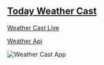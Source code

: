 <h2><a href="https://todayweathercast.netlify.app/" >Today Weather Cast</a></h2>

[Weather Cast Live](https://todayweathercast.netlify.app/)

[Weather Api](https://openweathermap.org/)

![Weather Cast App](https://github.com/kalidas120799/React-Weather-App/blob/master/src/assets/img/weather%20home.png?raw=true)
